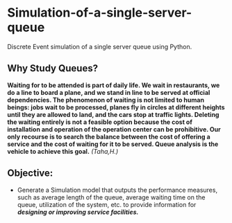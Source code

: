 # Simulation-of-a-single-server-queue
Discrete Event simulation of a single server queue using Python. 

## Why Study Queues?
**Waiting for to be attended is part of daily life. We wait in restaurants, we do a
line to board a plane, and we stand in line to be served at
official dependencies. The phenomenon of waiting is not limited to human beings:
jobs wait to be processed, planes fly in circles at different heights
until they are allowed to land, and the cars stop at traffic lights. Deleting the
waiting entirely is not a feasible option because the cost of installation and
operation of the operation center can be prohibitive. Our only recourse is to search
the balance between the cost of offering a service and the cost of waiting for it to be served.
Queue analysis is the vehicle to achieve this goal.** *(Taha,H.)* 
##  Objective: 
- Generate a Simulation model that outputs the performance measures, such as average length of the queue, average waiting time on the queue, utilization of the system, etc. to provide information for ***designing or improving service facilities.***
